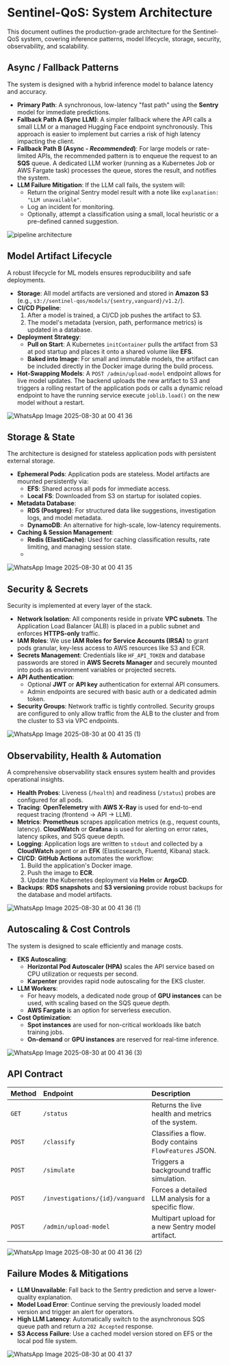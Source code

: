 # Sentinel-QoS: System Architecture

This document outlines the production-grade architecture for the Sentinel-QoS system, covering inference patterns, model lifecycle, storage, security, observability, and scalability.

## Async / Fallback Patterns

The system is designed with a hybrid inference model to balance latency and accuracy.

- **Primary Path**: A synchronous, low-latency "fast path" using the **Sentry** model for immediate predictions.
- **Fallback Path A (Sync LLM)**: A simpler fallback where the API calls a small LLM or a managed Hugging Face endpoint synchronously. This approach is easier to implement but carries a risk of high latency impacting the client.
- **Fallback Path B (Async - *Recommended*)**: For large models or rate-limited APIs, the recommended pattern is to enqueue the request to an **SQS** queue. A dedicated LLM worker (running as a Kubernetes Job or AWS Fargate task) processes the queue, stores the result, and notifies the system.
- **LLM Failure Mitigation**: If the LLM call fails, the system will:
    - Return the original Sentry model result with a note like `explanation: "LLM unavailable"`.
    - Log an incident for monitoring.
    - Optionally, attempt a classification using a small, local heuristic or a pre-defined canned suggestion.

![pipeline architecture](https://github.com/user-attachments/assets/8b1444bb-ee76-4c38-ac8e-44e59bbdbbe0)

## Model Artifact Lifecycle

A robust lifecycle for ML models ensures reproducibility and safe deployments.

- **Storage**: All model artifacts are versioned and stored in **Amazon S3** (e.g., `s3://sentinel-qos/models/{sentry,vanguard}/v1.2/`).
- **CI/CD Pipeline**:
    1. After a model is trained, a CI/CD job pushes the artifact to S3.
    2. The model's metadata (version, path, performance metrics) is updated in a database.
- **Deployment Strategy**:
    - **Pull on Start**: A Kubernetes `initContainer` pulls the artifact from S3 at pod startup and places it onto a shared volume like **EFS**.
    - **Baked into Image**: For small and immutable models, the artifact can be included directly in the Docker image during the build process.
- **Hot-Swapping Models**: A `POST /admin/upload-model` endpoint allows for live model updates. The backend uploads the new artifact to S3 and triggers a rolling restart of the application pods or calls a dynamic reload endpoint to have the running service execute `joblib.load()` on the new model without a restart.

![WhatsApp Image 2025-08-30 at 00 41 36](https://github.com/user-attachments/assets/f1099ebf-d3e0-474d-8ad4-18deade8606e)

## Storage & State

The architecture is designed for stateless application pods with persistent external storage.

- **Ephemeral Pods**: Application pods are stateless. Model artifacts are mounted persistently via:
    - **EFS**: Shared across all pods for immediate access.
    - **Local FS**: Downloaded from S3 on startup for isolated copies.
- **Metadata Database**:
    - **RDS (Postgres)**: For structured data like suggestions, investigation logs, and model metadata.
    - **DynamoDB**: An alternative for high-scale, low-latency requirements.
- **Caching & Session Management**:
    - **Redis (ElastiCache)**: Used for caching classification results, rate limiting, and managing session state.
    - 
![WhatsApp Image 2025-08-30 at 00 41 35](https://github.com/user-attachments/assets/479bf57d-43ac-47de-a326-debed4c4a743)

## Security & Secrets

Security is implemented at every layer of the stack.

- **Network Isolation**: All components reside in private **VPC subnets**. The Application Load Balancer (ALB) is placed in a public subnet and enforces **HTTPS-only** traffic.
- **IAM Roles**: We use **IAM Roles for Service Accounts (IRSA)** to grant pods granular, key-less access to AWS resources like S3 and ECR.
- **Secrets Management**: Credentials like `HF_API_TOKEN` and database passwords are stored in **AWS Secrets Manager** and securely mounted into pods as environment variables or projected secrets.
- **API Authentication**:
    - Optional **JWT** or **API key** authentication for external API consumers.
    - Admin endpoints are secured with basic auth or a dedicated admin token.
- **Security Groups**: Network traffic is tightly controlled. Security groups are configured to only allow traffic from the ALB to the cluster and from the cluster to S3 via VPC endpoints.

![WhatsApp Image 2025-08-30 at 00 41 35 (1)](https://github.com/user-attachments/assets/b0fde4ae-24f2-47fd-b885-b225cdb01438)

## Observability, Health & Automation

A comprehensive observability stack ensures system health and provides operational insights.

- **Health Probes**: Liveness (`/health`) and readiness (`/status`) probes are configured for all pods.
- **Tracing**: **OpenTelemetry** with **AWS X-Ray** is used for end-to-end request tracing (frontend → API → LLM).
- **Metrics**: **Prometheus** scrapes application metrics (e.g., request counts, latency). **CloudWatch** or **Grafana** is used for alerting on error rates, latency spikes, and SQS queue depth.
- **Logging**: Application logs are written to `stdout` and collected by a **CloudWatch** agent or an **EFK** (Elasticsearch, Fluentd, Kibana) stack.
- **CI/CD**: **GitHub Actions** automates the workflow:
    1. Build the application's Docker image.
    2. Push the image to **ECR**.
    3. Update the Kubernetes deployment via **Helm** or **ArgoCD**.
- **Backups**: **RDS snapshots** and **S3 versioning** provide robust backups for the database and model artifacts.

![WhatsApp Image 2025-08-30 at 00 41 36 (1)](https://github.com/user-attachments/assets/3d2902ad-9569-4815-b7c8-73afcc6563f8)

## Autoscaling & Cost Controls

The system is designed to scale efficiently and manage costs.

- **EKS Autoscaling**:
    - **Horizontal Pod Autoscaler (HPA)** scales the API service based on CPU utilization or requests per second.
    - **Karpenter** provides rapid node autoscaling for the EKS cluster.
- **LLM Workers**:
    - For heavy models, a dedicated node group of **GPU instances** can be used, with scaling based on the SQS queue depth.
    - **AWS Fargate** is an option for serverless execution.
- **Cost Optimization**:
    - **Spot instances** are used for non-critical workloads like batch training jobs.
    - **On-demand** or **GPU instances** are reserved for real-time inference.
  
![WhatsApp Image 2025-08-30 at 00 41 36 (3)](https://github.com/user-attachments/assets/f4533e0f-2c73-4cc6-9a2b-55e262a03f13)

## API Contract

| Method | Endpoint                             | Description                                            |
| :----- | :----------------------------------- | :----------------------------------------------------- |
| `GET`  | `/status`                            | Returns the live health and metrics of the system.     |
| `POST` | `/classify`                          | Classifies a flow. Body contains `FlowFeatures` JSON.  |
| `POST` | `/simulate`                          | Triggers a background traffic simulation.              |
| `POST` | `/investigations/{id}/vanguard`      | Forces a detailed LLM analysis for a specific flow.    |
| `POST` | `/admin/upload-model`                | Multipart upload for a new Sentry model artifact.      |

![WhatsApp Image 2025-08-30 at 00 41 36 (2)](https://github.com/user-attachments/assets/d3d7d42d-7517-4dbf-8b78-7d34013381c5)

## Failure Modes & Mitigations

- **LLM Unavailable**: Fall back to the Sentry prediction and serve a lower-quality explanation.
- **Model Load Error**: Continue serving the previously loaded model version and trigger an alert for operators.
- **High LLM Latency**: Automatically switch to the asynchronous SQS queue path and return a `202 Accepted` response.
- **S3 Access Failure**: Use a cached model version stored on EFS or the local pod file system.
  
![WhatsApp Image 2025-08-30 at 00 41 37](https://github.com/user-attachments/assets/13d1204e-bcfd-4cc9-bea8-6897ea45aeb3)
